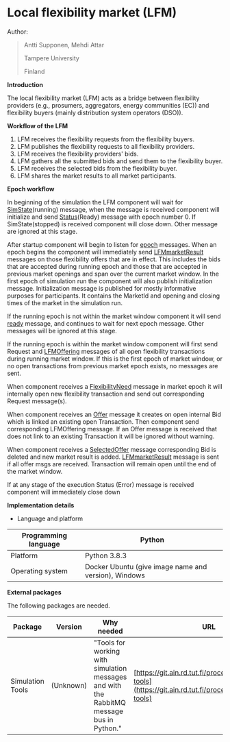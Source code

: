 # Local flexibility market (LFM)

Author:

> Antti Supponen, Mehdi Attar
>
> Tampere University
>
> Finland

**Introduction**

The local flexibility market (LFM) acts as a bridge between flexibility providers (e.g., prosumers, aggregators, energy communities (EC)) and flexibility buyers (mainly distribution system operators (DSO)).

**Workflow of the LFM**

1. LFM receives the flexibility requests from the flexibility buyers.
2. LFM publishes the flexibility requests to all flexibility providers.
3. LFM receives the flexibility providers' bids.
4. LFM gathers all the submitted bids and send them to the flexibility buyer.
5. LFM receives the selected bids from the flexibility buyer.
6. LFM shares the market results to all market participants.

**Epoch workflow**

In beginning of the simulation the LFM component will wait for [SimState](https://simcesplatform.github.io/core_msg-simstate/)(running) message, when the message is received component will initialize and send [Status](https://simcesplatform.github.io/core_msg-status/)(Ready) message with epoch number 0. If SimState(stopped) is received component will close down. Other message are ignored at this stage.

After startup component will begin to listen for [epoch](https://simcesplatform.github.io/core_msg-epoch/) messages. When an epoch begins the component will immediately send [LFMmarketResult](https://simcesplatform.github.io/energy_msg-lfmmarketresult/) messages on those flexibility offers that are in effect. This includes the bids that are accepted during running epoch and those that are accepted in previous market openings and span over the current market window. In the first epoch of simulation run the component will also publish initialization message. Initialization message is published for mostly informative purposes for participants. It contains the MarketId and opening and closing times of the market in the simulation run.

If the running epoch is not within the market window component it will send [ready](https://simcesplatform.github.io/core_msg-status/#ready-message) message, and continues to wait for next epoch message. Other messages will be ignored at this stage.

If the running epoch is within the market window component will first send Request and [LFMOffering](https://simcesplatform.github.io/energy_msg-lfmoffering/) messages of all open flexibility transactions during running market window. If this is the first epoch of market window, or no open transactions from previous market epoch exists, no messages are sent.

When component receives a [FlexibilityNeed](https://simcesplatform.github.io/energy_msg-flexibilityneed/) message in market epoch it will internally open new flexibility transaction and send out corresponding Request message(s).

When component receives an [Offer](https://simcesplatform.github.io/energy_msg-offer/) message it creates on open internal Bid which is linked an existing open Transaction. Then component send corresponding LFMOffering message. If an Offer message is received that does not link to an existing Transaction it will be ignored without warning.

When component receives a [SelectedOffer](https://simcesplatform.github.io/energy_msg-selectedoffer/) message corresponding Bid is deleted and new market result is added. [LFMmarketResult](https://simcesplatform.github.io/energy_msg-lfmmarketresult/) message is sent if all offer msgs are received. Transaction will remain open until the end of the market window.

If at any stage of the execution Status (Error) message is received component will immediately close down

**Implementation details**

- Language and platform

| Programming language | Python                                               |
| -------------------- | ---------------------------------------------------- |
| Platform             | Python 3.8.3                                         |
| Operating system     | Docker Ubuntu (give image name and version), Windows |


**External packages**

The following packages are needed.


| Package          | Version   | Why needed                                                                                | URL                                                                                                         |
| ---------------- | --------- | ----------------------------------------------------------------------------------------- | ----------------------------------------------------------------------------------------------------------- |
| Simulation Tools | (Unknown) | "Tools for working with simulation messages and with the RabbitMQ message bus in Python." | [https://git.ain.rd.tut.fi/procemplus/simulation-tools](https://git.ain.rd.tut.fi/procemplus/simulation-tools) |
